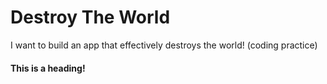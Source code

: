 # Destroy The World
I want to build an app that effectively destroys the world! (coding practice)

#### This is a heading!
